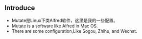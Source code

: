 Introduce
------
- Mutate是Linux下类Alfred软件，这里是我的一些配置。
- Mutate is a software like Alfred in Mac OS.
- There are some configuration,Like Sogou, Zhihu, and Wechat.
